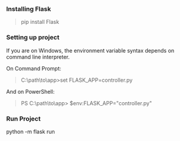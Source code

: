 ### Installing Flask

> pip install Flask

### Setting up project

If you are on Windows, the environment variable syntax depends on command line interpreter. 

On Command Prompt:
> C:\path\to\app>set FLASK_APP=controller.py

And on PowerShell:
> PS C:\path\to\app> $env:FLASK_APP="controller.py"

### Run Project

python -m flask run